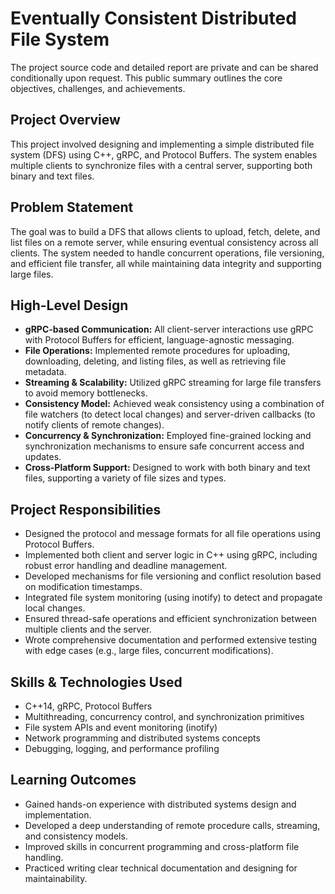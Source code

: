 # Eventually Consistent Distributed File System

The project source code and detailed report are private and can be shared conditionally upon request. This public summary outlines the core objectives, challenges, and achievements.

## Project Overview

This project involved designing and implementing a simple distributed file system (DFS) using C++, gRPC, and Protocol Buffers. The system enables multiple clients to synchronize files with a central server, supporting both binary and text files.

## Problem Statement

The goal was to build a DFS that allows clients to upload, fetch, delete, and list files on a remote server, while ensuring eventual consistency across all clients. The system needed to handle concurrent operations, file versioning, and efficient file transfer, all while maintaining data integrity and supporting large files.

## High-Level Design

- **gRPC-based Communication:** All client-server interactions use gRPC with Protocol Buffers for efficient, language-agnostic messaging.
- **File Operations:** Implemented remote procedures for uploading, downloading, deleting, and listing files, as well as retrieving file metadata.
- **Streaming & Scalability:** Utilized gRPC streaming for large file transfers to avoid memory bottlenecks.
- **Consistency Model:** Achieved weak consistency using a combination of file watchers (to detect local changes) and server-driven callbacks (to notify clients of remote changes).
- **Concurrency & Synchronization:** Employed fine-grained locking and synchronization mechanisms to ensure safe concurrent access and updates.
- **Cross-Platform Support:** Designed to work with both binary and text files, supporting a variety of file sizes and types.

## Project Responsibilities

- Designed the protocol and message formats for all file operations using Protocol Buffers.
- Implemented both client and server logic in C++ using gRPC, including robust error handling and deadline management.
- Developed mechanisms for file versioning and conflict resolution based on modification timestamps.
- Integrated file system monitoring (using inotify) to detect and propagate local changes.
- Ensured thread-safe operations and efficient synchronization between multiple clients and the server.
- Wrote comprehensive documentation and performed extensive testing with edge cases (e.g., large files, concurrent modifications).

## Skills & Technologies Used

- C++14, gRPC, Protocol Buffers
- Multithreading, concurrency control, and synchronization primitives
- File system APIs and event monitoring (inotify)
- Network programming and distributed systems concepts
- Debugging, logging, and performance profiling

## Learning Outcomes

- Gained hands-on experience with distributed systems design and implementation.
- Developed a deep understanding of remote procedure calls, streaming, and consistency models.
- Improved skills in concurrent programming and cross-platform file handling.
- Practiced writing clear technical documentation and designing for maintainability.
